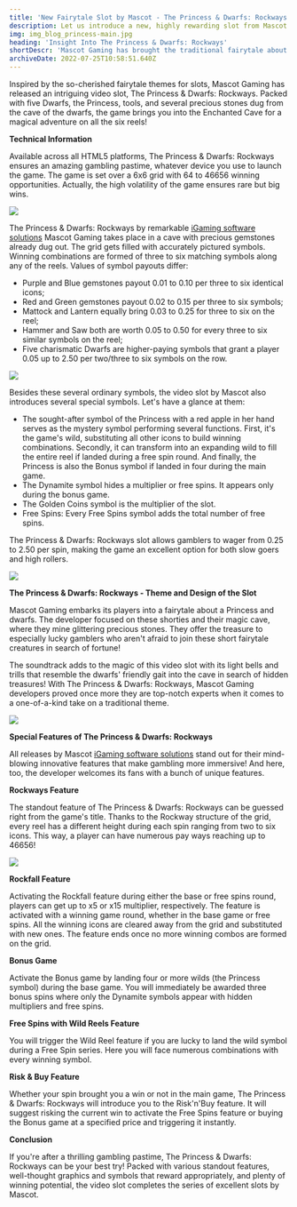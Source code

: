 ```yaml
---
title: 'New Fairytale Slot by Mascot - The Princess & Dwarfs: Rockways'
description: Let us introduce a new, highly rewarding slot from Mascot in a fairytale theme. Find out what stunning features ensure an engaging gameplay!
img: img_blog_princess-main.jpg
heading: 'Insight Into The Princess & Dwarfs: Rockways'
shortDescr: 'Mascot Gaming has brought the traditional fairytale about a princess and shorty dwarfs to life in an immersive and fabulously rewarding video slot, The Princess & Dwarfs: Rockways. So indulge in the fun of mining treasures with little dwarfs and let the Rockways brand Mascot feature reward you with big wins!'
archiveDate: 2022-07-25T10:58:51.640Z
---
```

Inspired by the so-cherished fairytale themes for slots, Mascot Gaming has released an intriguing video slot, The Princess & Dwarfs: Rockways. Packed with five Dwarfs, the Princess, tools, and several precious stones dug from the cave of the dwarfs, the game brings you into the Enchanted Cave for a magical adventure on all the six reels!

**Technical Information**

Available across all HTML5 platforms, The Princess & Dwarfs: Rockways ensures an amazing gambling pastime, whatever device you use to launch the game. The game is set over a 6x6 grid with 64 to 46656 winning opportunities. Actually, the high volatility of the game ensures rare but big wins.

![](../../images/img_blog_princess-1.jpg)

The Princess & Dwarfs: Rockways by remarkable [iGaming software solutions](https://mascot.games/blog-anksunamun-the-queen-of-egypt-from-mascot-gaming.html) Mascot Gaming takes place in a cave with precious gemstones already dug out. The grid gets filled with accurately pictured symbols. Winning combinations are formed of three to six matching symbols along any of the reels. Values of symbol payouts differ:

*   Purple and Blue gemstones payout 0.01 to 0.10 per three to six identical icons;
*   Red and Green gemstones payout 0.02 to 0.15 per three to six symbols;
*   Mattock and Lantern equally bring 0.03 to 0.25 for three to six on the reel;
*   Hammer and Saw both are worth 0.05 to 0.50 for every three to six similar symbols on the reel;
*   Five charismatic Dwarfs are higher-paying symbols that grant a player 0.05 up to 2.50 per two/three to six symbols on the row.

![](../../images/img_blog_princess-2.jpg)

Besides these several ordinary symbols, the video slot by Mascot also introduces several special symbols. Let's have a glance at them:

*   The sought-after symbol of the Princess with a red apple in her hand serves as the mystery symbol performing several functions. First, it's the game's wild, substituting all other icons to build winning combinations. Secondly, it can transform into an expanding wild to fill the entire reel if landed during a free spin round. And finally, the Princess is also the Bonus symbol if landed in four during the main game.
*   The Dynamite symbol hides a multiplier or free spins. It appears only during the bonus game.
*   The Golden Coins symbol is the multiplier of the slot.
*   Free Spins: Every Free Spins symbol adds the total number of free spins.

The Princess & Dwarfs: Rockways slot allows gamblers to wager from 0.25 to 2.50 per spin, making the game an excellent option for both slow goers and high rollers.

![](../../images/img_blog_princess-3.jpg)

**The Princess & Dwarfs: Rockways - Theme and Design of the Slot**

Mascot Gaming embarks its players into a fairytale about a Princess and dwarfs. The developer focused on these shorties and their magic cave, where they mine glittering precious stones. They offer the treasure to especially lucky gamblers who aren't afraid to join these short fairytale creatures in search of fortune!

The soundtrack adds to the magic of this video slot with its light bells and trills that resemble the dwarfs' friendly gait into the cave in search of hidden treasures! With The Princess & Dwarfs: Rockways, Mascot Gaming developers proved once more they are top-notch experts when it comes to a one-of-a-kind take on a traditional theme.

![](../../images/img_blog_princess-4.jpg)

**Special Features of The Princess & Dwarfs: Rockways**

All releases by Mascot [iGaming software solutions](https://mascot.games/blog-anksunamun-the-queen-of-egypt-from-mascot-gaming.html) stand out for their mind-blowing innovative features that make gambling more immersive! And here, too, the developer welcomes its fans with a bunch of unique features.

**Rockways Feature**

The standout feature of The Princess & Dwarfs: Rockways can be guessed right from the game's title. Thanks to the Rockway structure of the grid, every reel has a different height during each spin ranging from two to six icons. This way, a player can have numerous pay ways reaching up to 46656!

![](../../images/img_blog_princess-5.jpg)

**Rockfall Feature**

Activating the Rockfall feature during either the base or free spins round, players can get up to x5 or x15 multiplier, respectively. The feature is activated with a winning game round, whether in the base game or free spins. All the winning icons are cleared away from the grid and substituted with new ones. The feature ends once no more winning combos are formed on the grid.

**Bonus Game**

Activate the Bonus game by landing four or more wilds (the Princess symbol) during the base game. You will immediately be awarded three bonus spins where only the Dynamite symbols appear with hidden multipliers and free spins.

**Free Spins with Wild Reels Feature**

You will trigger the Wild Reel feature if you are lucky to land the wild symbol during a Free Spin series. Here you will face numerous combinations with every winning symbol.

**Risk & Buy Feature**

Whether your spin brought you a win or not in the main game, The Princess & Dwarfs: Rockways will introduce you to the Risk'n'Buy feature. It will suggest risking the current win to activate the Free Spins feature or buying the Bonus game at a specified price and triggering it instantly.

**Conclusion**

If you're after a thrilling gambling pastime, The Princess & Dwarfs: Rockways can be your best try! Packed with various standout features, well-thought graphics and symbols that reward appropriately, and plenty of winning potential, the video slot completes the series of excellent slots by Mascot.
